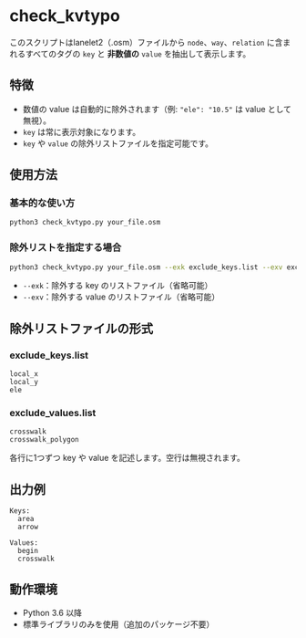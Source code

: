 # check_kvtypo

このスクリプトはlanelet2（.osm）ファイルから `node`、`way`、`relation` に含まれるすべてのタグの `key` と **非数値の** `value` を抽出して表示します。

## 特徴

- 数値の value は自動的に除外されます（例: `"ele": "10.5"` は value として無視）。
- `key` は常に表示対象になります。
- `key` や `value` の除外リストファイルを指定可能です。

## 使用方法

### 基本的な使い方

```bash
python3 check_kvtypo.py your_file.osm
```

### 除外リストを指定する場合

```bash
python3 check_kvtypo.py your_file.osm --exk exclude_keys.list --exv exclude_values.list
```

- `--exk`：除外する key のリストファイル（省略可能）
- `--exv`：除外する value のリストファイル（省略可能）

## 除外リストファイルの形式

### exclude_keys.list

```
local_x
local_y
ele
```

### exclude_values.list

```
crosswalk
crosswalk_polygon
```

各行に1つずつ key や value を記述します。空行は無視されます。

## 出力例

```
Keys:
  area
  arrow

Values:
  begin
  crosswalk
```

## 動作環境

- Python 3.6 以降
- 標準ライブラリのみを使用（追加のパッケージ不要）
